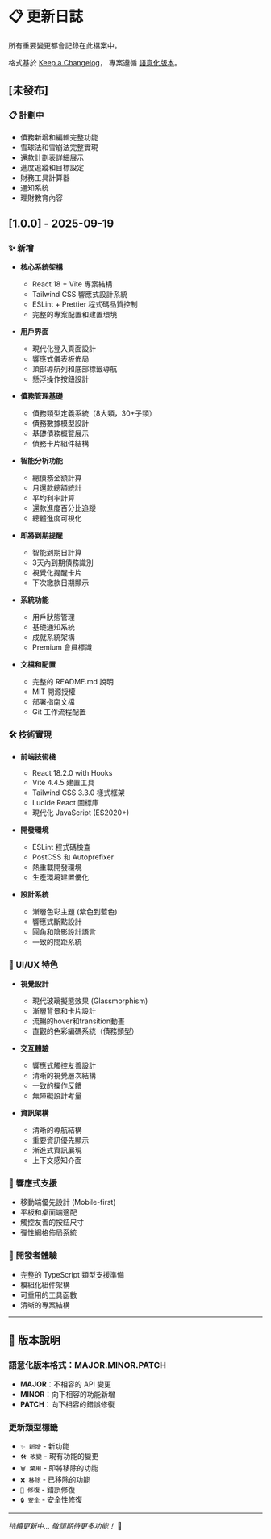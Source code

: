 # 📋 更新日誌

所有重要變更都會記錄在此檔案中。

格式基於 [Keep a Changelog](https://keepachangelog.com/zh-TW/1.0.0/)，
專案遵循 [語意化版本](https://semver.org/lang/zh-TW/)。

## [未發布]

### 📋 計劃中
- 債務新增和編輯完整功能
- 雪球法和雪崩法完整實現
- 還款計劃表詳細展示
- 進度追蹤和目標設定
- 財務工具計算器
- 通知系統
- 理財教育內容

## [1.0.0] - 2025-09-19

### ✨ 新增
- **核心系統架構**
  - React 18 + Vite 專案結構
  - Tailwind CSS 響應式設計系統
  - ESLint + Prettier 程式碼品質控制
  - 完整的專案配置和建置環境

- **用戶界面**
  - 現代化登入頁面設計
  - 響應式儀表板佈局
  - 頂部導航列和底部標籤導航
  - 懸浮操作按鈕設計

- **債務管理基礎**
  - 債務類型定義系統（8大類，30+子類）
  - 債務數據模型設計
  - 基礎債務概覽展示
  - 債務卡片組件結構

- **智能分析功能**
  - 總債務金額計算
  - 月還款總額統計  
  - 平均利率計算
  - 還款進度百分比追蹤
  - 總體進度可視化

- **即將到期提醒**
  - 智能到期日計算
  - 3天內到期債務識別
  - 視覺化提醒卡片
  - 下次繳款日期顯示

- **系統功能**
  - 用戶狀態管理
  - 基礎通知系統
  - 成就系統架構
  - Premium 會員標識

- **文檔和配置**
  - 完整的 README.md 說明
  - MIT 開源授權
  - 部署指南文檔
  - Git 工作流程配置

### 🛠️ 技術實現
- **前端技術棧**
  - React 18.2.0 with Hooks
  - Vite 4.4.5 建置工具
  - Tailwind CSS 3.3.0 樣式框架
  - Lucide React 圖標庫
  - 現代化 JavaScript (ES2020+)

- **開發環境**
  - ESLint 程式碼檢查
  - PostCSS 和 Autoprefixer
  - 熱重載開發環境
  - 生產環境建置優化

- **設計系統**
  - 漸層色彩主題 (紫色到藍色)
  - 響應式斷點設計
  - 圓角和陰影設計語言
  - 一致的間距系統

### 🎨 UI/UX 特色
- **視覺設計**
  - 現代玻璃擬態效果 (Glassmorphism)
  - 漸層背景和卡片設計
  - 流暢的hover和transition動畫
  - 直觀的色彩編碼系統（債務類型）

- **交互體驗**  
  - 響應式觸控友善設計
  - 清晰的視覺層次結構
  - 一致的操作反饋
  - 無障礙設計考量

- **資訊架構**
  - 清晰的導航結構
  - 重要資訊優先顯示
  - 漸進式資訊展現
  - 上下文感知介面

### 📱 響應式支援
- 移動端優先設計 (Mobile-first)
- 平板和桌面端適配
- 觸控友善的按鈕尺寸
- 彈性網格佈局系統

### 🔧 開發者體驗
- 完整的 TypeScript 類型支援準備
- 模組化組件架構
- 可重用的工具函數
- 清晰的專案結構

---

## 📝 版本說明

### 語意化版本格式：MAJOR.MINOR.PATCH

- **MAJOR**：不相容的 API 變更
- **MINOR**：向下相容的功能新增  
- **PATCH**：向下相容的錯誤修復

### 更新類型標籤

- `✨ 新增` - 新功能
- `🛠️ 改變` - 現有功能的變更
- `🗑️ 棄用` - 即將移除的功能
- `❌ 移除` - 已移除的功能  
- `🐛 修復` - 錯誤修復
- `🔒 安全` - 安全性修復

---

*持續更新中... 敬請期待更多功能！* 🚀
